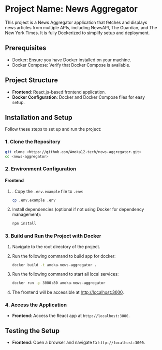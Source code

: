 # Project Name: News Aggregator

This project is a News Aggregator application that fetches and displays news articles from multiple APIs, including NewsAPI, The Guardian, and The New York Times. It is fully Dockerized to simplify setup and deployment.

## Prerequisites

- Docker: Ensure you have Docker installed on your machine.
- Docker Compose: Verify that Docker Compose is available.

## Project Structure

- **Frontend**: React.js-based frontend application.
- **Docker Configuration**: Docker and Docker Compose files for easy setup.

## Installation and Setup

Follow these steps to set up and run the project:

### 1. Clone the Repository

```bash
git clone <https://github.com/Amoka12-tech/news-aggregator.git>
cd <news-aggregator>
```

### 2. Environment Configuration

#### Frontend

1. . Copy the `.env.example` file to `.env`:

   ```bash
   cp .env.example .env
   ```

2. Install dependencies (optional if not using Docker for dependency management):

   ```bash
   npm install
   ```

### 3. Build and Run the Project with Docker

1. Navigate to the root directory of the project.

2. Run the following command to build app for docker:

   ```bash
   docker build -t amoka-news-aggregator .
   ```
3. Run the following command to start all local services:

    ```bash
    docker run -p 3000:80 amoka-news-aggregator
    ```

4. The frontend will be accessible at [http://localhost:3000](http://localhost:3000).

### 4. Access the Application

- **Frontend**: Access the React app at `http://localhost:3000`.

## Testing the Setup

- **Frontend**: Open a browser and navigate to `http://localhost:3000`.

